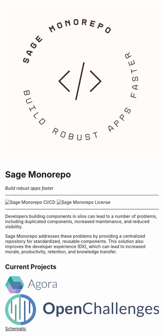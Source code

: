 ![sage-mono-repo](images/logo-1.png)

# Sage Monorepo
_Build robust apps faster_

---

<img src="https://img.shields.io/github/actions/workflow/status/Sage-Bionetworks/sage-monorepo/ci.yml?branch=main&color=007acc&labelColor=555555&logoColor=ffffff&style=for-the-badge&logo=github&label=CI/CD" alt="Sage Monorepo CI/CD" />
<img src="https://img.shields.io/github/license/Sage-Bionetworks/sage-monorepo.svg?color=007acc&labelColor=555555&logoColor=ffffff&style=for-the-badge&logo=github)](https://github.com/Sage-Bionetworks/sage-monorepo/blob/main/LICENSE" alt="Sage Monorepo License" />

---

Developers building components in silos can lead to a number of problems, including duplicated components, increased maintenance, and reduced visibility.

Sage Monorepo addresses these problems by providing a centralized repository for standardized, reusable components. This solution also improves the developer experience (DX), which can lead to increased morale, productivity, retention, and knowledge transfer.

## Current Projects

<a href="https://agora.adknowledgeportal.org/genes" title="Agora">
<svg _ngcontent-mjk-c159="" width="169" height="56" viewBox="0 0 169 56" fill="none" xmlns="http://www.w3.org/2000/svg"><mask _ngcontent-mjk-c159="" id="mask0" mask-type="alpha" maskUnits="userSpaceOnUse" x="0" y="0" width="63" height="57"><path _ngcontent-mjk-c159="" d="M44.4145 2.68896e-06C46.2192 2.68896e-06 47.8838 0.972501 48.7701 2.54457L61.7362 25.5446C62.5955 27.0688 62.5955 28.9312 61.7362 30.4554L48.7701 53.4554C47.8838 55.0275 46.2192 56 44.4145 56H18.706C16.9013 56 15.2367 55.0275 14.3504 53.4554L1.38424 30.4554C0.524986 28.9312 0.524987 27.0688 1.38424 25.5446L14.3504 2.54458C15.2367 0.972503 16.9013 2.68896e-06 18.706 2.68896e-06H44.4145Z" fill="#F5B33C"></path></mask><g _ngcontent-mjk-c159="" mask="url(#mask0)"><path _ngcontent-mjk-c159="" d="M44.4145 2.68896e-06C46.2192 2.68896e-06 47.8838 0.972501 48.7701 2.54457L61.7362 25.5446C62.5955 27.0688 62.5955 28.9312 61.7362 30.4554L48.7701 53.4554C47.8838 55.0275 46.2192 56 44.4145 56H18.706C16.9013 56 15.2367 55.0275 14.3504 53.4554L1.38424 30.4554C0.524986 28.9312 0.524987 27.0688 1.38424 25.5446L14.3504 2.54458C15.2367 0.972503 16.9013 2.68896e-06 18.706 2.68896e-06H44.4145Z" fill="white"></path><path _ngcontent-mjk-c159="" d="M46.9579 2.83653e-06C48.7634 2.83653e-06 50.4286 0.973365 51.3146 2.54654L65.1324 27.0831C65.9902 28.6063 65.9902 30.4669 65.1324 31.99L51.3146 56.5266C50.4286 58.0998 48.7634 59.0732 46.9579 59.0732H19.5561C17.7506 59.0732 16.0854 58.0998 15.1995 56.5266L1.38167 31.99C0.523895 30.4669 0.523895 28.6063 1.38167 27.0831L15.1995 2.54654C16.0854 0.973367 17.7506 2.83653e-06 19.5561 2.83653e-06H46.9579Z" transform="translate(-36.6145 -8.51172)" fill="#42C7BB" style="mix-blend-mode: multiply;"></path><path _ngcontent-mjk-c159="" d="M46.2059 0C48.0053 0 49.6659 0.966847 50.5541 2.53168L64.0948 26.3853C64.9638 27.9162 64.9638 29.7912 64.0948 31.322L50.5541 55.1756C49.6659 56.7405 48.0053 57.7073 46.2059 57.7073H19.2901C17.4907 57.7073 15.8301 56.7405 14.9418 55.1756L1.40115 31.322C0.532175 29.7912 0.532175 27.9162 1.40115 26.3853L14.9418 2.53168C15.8301 0.966848 17.4907 0 19.2901 0H46.2059Z" transform="translate(0.678711 18.4395)" fill="#B2A5D1"></path><path _ngcontent-mjk-c159="" d="M50.2778 0C52.0772 0 53.7377 0.966801 54.626 2.53157L69.5244 28.7755C70.3935 30.3064 70.3935 32.1814 69.5244 33.7123L54.626 59.9562C53.7377 61.521 52.0772 62.4878 50.2778 62.4878H20.6478C18.8485 62.4878 17.1879 61.521 16.2996 59.9562L1.40129 33.7123C0.532234 32.1814 0.532234 30.3064 1.40129 28.7755L16.2996 2.53158C17.1879 0.966801 18.8485 0 20.6478 0H50.2778Z" transform="translate(7.46594 -20.4883)" fill="#73C8CC" style="mix-blend-mode: multiply;"></path><path _ngcontent-mjk-c159="" d="M40.3512 2.44302e-06C42.1513 2.44302e-06 43.8125 0.967618 44.7005 2.53343L56.2919 22.9725C57.1596 24.5024 57.1596 26.3757 56.2919 27.9056L44.7005 48.3446C43.8125 49.9104 42.1513 50.8781 40.3512 50.8781H17.3395C15.5394 50.8781 13.8783 49.9104 12.9903 48.3446L1.39885 27.9056C0.531197 26.3757 0.531198 24.5024 1.39885 22.9725L12.9903 2.53344C13.8783 0.967619 15.5394 2.44302e-06 17.3395 2.44302e-06H40.3512Z" transform="translate(29.1848 33.0732)" fill="#C7D6FF" style="mix-blend-mode: multiply;"></path></g><path _ngcontent-mjk-c159="" d="M24.0384 27.0532H22.5313C22.3532 27.0532 22.2069 27.0086 22.0925 26.9194C21.978 26.8174 21.889 26.69 21.8254 26.537L18.6393 18.6792H5.38003L2.21306 26.537C2.16219 26.6772 2.07316 26.7983 1.94597 26.9003C1.81878 27.0022 1.66616 27.0532 1.48809 27.0532H0L11.0462 0H12.9922L24.0384 27.0532ZM5.97146 17.2261H18.067L12.5534 3.55611C12.4644 3.33943 12.3753 3.09726 12.2863 2.8296C12.1973 2.54919 12.1083 2.25603 12.0192 1.95013C11.9302 2.25603 11.8412 2.54919 11.7521 2.8296C11.6631 3.09726 11.5741 3.3458 11.485 3.57523L5.97146 17.2261Z" transform="translate(74.6587 10.9268)" fill="#3C4A63"></path><path _ngcontent-mjk-c159="" d="M33.655 7.70491C34.4817 7.70491 35.2449 7.80688 35.9444 8.01082C36.6566 8.21475 37.2926 8.50153 37.8522 8.87117H42.7171V9.50209C42.7171 9.82074 42.5391 9.99281 42.1829 10.0183L39.3021 10.2286C39.6583 10.713 39.9317 11.261 40.1225 11.8728C40.3133 12.4719 40.4087 13.1156 40.4087 13.8038C40.4087 14.7215 40.2433 15.5564 39.9126 16.3084C39.582 17.0477 39.1177 17.685 38.5199 18.2203C37.9349 18.7429 37.229 19.1508 36.4023 19.4439C35.5755 19.7371 34.6598 19.8836 33.655 19.8836C32.5612 19.8836 31.5691 19.718 30.6788 19.3866C30.1446 19.6925 29.7249 20.0557 29.4197 20.4763C29.1144 20.8969 28.9618 21.3048 28.9618 21.6999C28.9618 22.248 29.1526 22.6686 29.5341 22.9618C29.9157 23.2549 30.4181 23.4716 31.0413 23.6118C31.6772 23.7393 32.3959 23.8221 33.1971 23.8604C34.0111 23.8986 34.8315 23.9432 35.6582 23.9942C36.4977 24.0324 37.318 24.1089 38.1193 24.2236C38.9333 24.3384 39.6519 24.5423 40.2751 24.8354C40.9111 25.1159 41.4198 25.5173 41.8014 26.0399C42.1829 26.5498 42.3737 27.2317 42.3737 28.0857C42.3737 28.8759 42.1766 29.6343 41.7823 30.3608C41.388 31.0873 40.8157 31.731 40.0653 32.2918C39.3276 32.8526 38.4309 33.2987 37.3753 33.6301C36.3196 33.9743 35.1368 34.1463 33.8267 34.1463C32.4912 34.1463 31.3211 34.0061 30.3163 33.7257C29.3116 33.4581 28.4658 33.0884 27.779 32.6168C27.1049 32.158 26.5961 31.6226 26.2527 31.0108C25.9093 30.399 25.7376 29.749 25.7376 29.0607C25.7376 28.0538 26.0683 27.1871 26.7297 26.4605C27.391 25.734 28.3004 25.1732 29.4578 24.7781C28.8219 24.5614 28.3131 24.2491 27.9316 23.8413C27.5627 23.4334 27.3783 22.8662 27.3783 22.1397C27.3783 21.872 27.4292 21.5916 27.5309 21.2984C27.6327 21.0053 27.7853 20.7185 27.9888 20.4381C28.1923 20.1449 28.434 19.8709 28.7138 19.616C29.0063 19.3611 29.3434 19.1316 29.7249 18.9277C28.8219 18.4051 28.116 17.7105 27.6072 16.8437C27.1112 15.977 26.8632 14.9637 26.8632 13.8038C26.8632 12.8861 27.0222 12.0576 27.3402 11.3184C27.6708 10.5664 28.1287 9.9227 28.7138 9.38738C29.3116 8.85205 30.0302 8.4378 30.8696 8.14465C31.709 7.85149 32.6375 7.70491 33.655 7.70491ZM40.6948 28.3342C40.6948 27.7351 40.5359 27.2572 40.2179 26.9003C39.9126 26.5307 39.4993 26.2439 38.9778 26.0399C38.4563 25.836 37.8522 25.6958 37.1654 25.6193C36.4913 25.5301 35.779 25.4664 35.0286 25.4281C34.291 25.3899 33.5469 25.3517 32.7965 25.3134C32.0461 25.2752 31.3466 25.1987 30.6979 25.084C30.2146 25.2752 29.7631 25.4982 29.3434 25.7531C28.9364 25.9953 28.5866 26.2757 28.2941 26.5944C28.0015 26.9003 27.7726 27.238 27.6072 27.6077C27.4419 27.9901 27.3592 28.4043 27.3592 28.8504C27.3592 29.4112 27.4991 29.9274 27.779 30.399C28.0715 30.8834 28.4912 31.2976 29.0381 31.6418C29.5977 31.9987 30.2782 32.2791 31.0795 32.483C31.8808 32.6869 32.8029 32.7889 33.8458 32.7889C34.8124 32.7889 35.7091 32.6806 36.5358 32.4639C37.3753 32.2472 38.1002 31.9413 38.7107 31.5462C39.3339 31.151 39.8173 30.6794 40.1607 30.1314C40.5168 29.5833 40.6948 28.9842 40.6948 28.3342ZM33.655 18.6409C34.469 18.6409 35.194 18.5262 35.8299 18.2968C36.4659 18.0546 37 17.7232 37.4325 17.3026C37.8649 16.882 38.1893 16.3785 38.4055 15.7922C38.6344 15.2059 38.7489 14.5559 38.7489 13.8421C38.7489 13.1283 38.6344 12.4783 38.4055 11.892C38.1765 11.2929 37.8395 10.7831 37.3943 10.3624C36.9619 9.94182 36.4277 9.6168 35.7918 9.38738C35.1685 9.15795 34.4563 9.04324 33.655 9.04324C32.8537 9.04324 32.1351 9.15795 31.4992 9.38738C30.8632 9.6168 30.3227 9.94182 29.8775 10.3624C29.4451 10.7831 29.1144 11.2929 28.8855 11.892C28.6565 12.4783 28.5421 13.1283 28.5421 13.8421C28.5421 14.5559 28.6565 15.2059 28.8855 15.7922C29.1144 16.3785 29.4451 16.882 29.8775 17.3026C30.3227 17.7232 30.8632 18.0546 31.4992 18.2968C32.1351 18.5262 32.8537 18.6409 33.655 18.6409Z" transform="translate(74.6587 10.9268)" fill="#3C4A63"></path><path _ngcontent-mjk-c159="" d="M53.8924 7.72403C55.2534 7.72403 56.468 7.95983 57.5364 8.43143C58.6175 8.89028 59.5269 9.5467 60.2645 10.4007C61.0022 11.2547 61.5619 12.2871 61.9434 13.4979C62.3377 14.6961 62.5348 16.0408 62.5348 17.532C62.5348 19.0233 62.3377 20.368 61.9434 21.5661C61.5619 22.7642 61.0022 23.7903 60.2645 24.6443C59.5269 25.4982 58.6175 26.1546 57.5364 26.6135C56.468 27.0724 55.2534 27.3018 53.8924 27.3018C52.5315 27.3018 51.3105 27.0724 50.2294 26.6135C49.1611 26.1546 48.2517 25.4982 47.5013 24.6443C46.7636 23.7903 46.1976 22.7642 45.8033 21.5661C45.4218 20.368 45.231 19.0233 45.231 17.532C45.231 16.0408 45.4218 14.6961 45.8033 13.4979C46.1976 12.2871 46.7636 11.2547 47.5013 10.4007C48.2517 9.5467 49.1611 8.89028 50.2294 8.43143C51.3105 7.95983 52.5315 7.72403 53.8924 7.72403ZM53.8924 25.8679C55.0244 25.8679 56.0101 25.6767 56.8496 25.2943C57.7017 24.8992 58.4076 24.3383 58.9672 23.6118C59.5396 22.8853 59.9656 22.0122 60.2455 20.9925C60.5253 19.9601 60.6652 18.8066 60.6652 17.532C60.6652 16.2702 60.5253 15.123 60.2455 14.0906C59.9656 13.0582 59.5396 12.1787 58.9672 11.4522C58.4076 10.713 57.7017 10.1458 56.8496 9.75064C56.0101 9.35551 55.0244 9.15795 53.8924 9.15795C52.7605 9.15795 51.7684 9.35551 50.9163 9.75064C50.0768 10.1458 49.3709 10.713 48.7986 11.4522C48.239 12.1787 47.8129 13.0582 47.5203 14.0906C47.2405 15.123 47.1006 16.2702 47.1006 17.532C47.1006 18.8066 47.2405 19.9601 47.5203 20.9925C47.8129 22.0122 48.239 22.8853 48.7986 23.6118C49.3709 24.3383 50.0768 24.8992 50.9163 25.2943C51.7684 25.6767 52.7605 25.8679 53.8924 25.8679Z" transform="translate(74.6587 10.9268)" fill="#3C4A63"></path><path _ngcontent-mjk-c159="" d="M67.305 27.0532V8.02993H68.2589C68.4751 8.02993 68.6277 8.07455 68.7167 8.16377C68.8185 8.25299 68.8757 8.40594 68.8884 8.62262L69.0411 12.6376C69.6516 11.0953 70.4656 9.89084 71.4831 9.02412C72.5006 8.14465 73.7534 7.70491 75.2415 7.70491C75.8138 7.70491 76.3416 7.76864 76.825 7.8961C77.3083 8.01082 77.7661 8.18289 78.1986 8.41231L77.9506 9.67416C77.9124 9.87809 77.7852 9.98006 77.569 9.98006C77.4927 9.98006 77.3846 9.95457 77.2447 9.90359C77.1048 9.8526 76.9267 9.79525 76.7105 9.73152C76.507 9.66779 76.2526 9.61043 75.9474 9.55945C75.6421 9.50846 75.2923 9.48297 74.8981 9.48297C73.4608 9.48297 72.278 9.92908 71.3495 10.8213C70.4338 11.7135 69.6897 13.0008 69.1174 14.6833V27.0532H67.305Z" transform="translate(74.6587 10.9268)" fill="#3C4A63"></path><path _ngcontent-mjk-c159="" d="M93.6164 27.0532C93.2348 27.0532 92.9995 26.8748 92.9105 26.5179L92.6434 24.0898C92.1219 24.5996 91.6005 25.0585 91.079 25.4664C90.5702 25.8742 90.0361 26.2184 89.4764 26.4988C88.9168 26.7792 88.3127 26.9895 87.664 27.1297C87.0154 27.2827 86.3031 27.3591 85.5273 27.3591C84.8786 27.3591 84.249 27.2635 83.6385 27.0723C83.028 26.8812 82.4875 26.588 82.0169 26.1929C81.5463 25.7978 81.1647 25.2943 80.8722 24.6825C80.5924 24.0579 80.4525 23.3123 80.4525 22.4456C80.4525 21.6426 80.6814 20.8969 81.1393 20.2087C81.5972 19.5204 82.3094 18.9213 83.276 18.4115C84.2554 17.9017 85.5082 17.4938 87.0344 17.1879C88.5734 16.882 90.4176 16.7035 92.5671 16.6526V14.6642C92.5671 12.9053 92.1855 11.5542 91.4224 10.611C90.672 9.65504 89.5527 9.17707 88.0647 9.17707C87.1489 9.17707 86.3667 9.30453 85.718 9.55945C85.0821 9.81436 84.5416 10.0948 84.0964 10.4007C83.6512 10.7066 83.2888 10.987 83.0089 11.2419C82.7291 11.4968 82.4938 11.6243 82.3031 11.6243C82.0487 11.6243 81.8579 11.5096 81.7307 11.2801L81.4064 10.7257C82.3985 9.73152 83.4414 8.97951 84.5352 8.46967C85.629 7.95983 86.8691 7.70491 88.2554 7.70491C89.2729 7.70491 90.1633 7.87061 90.9264 8.202C91.6895 8.52065 92.3191 8.98588 92.8151 9.59768C93.3239 10.1967 93.7054 10.9296 93.9598 11.7964C94.2142 12.6503 94.3414 13.6063 94.3414 14.6642V27.0532H93.6164ZM85.9851 26.0399C86.7228 26.0399 87.3969 25.9635 88.0074 25.8105C88.6306 25.6448 89.203 25.4218 89.7244 25.1413C90.2586 24.8482 90.7547 24.504 91.2125 24.1089C91.6704 23.7138 92.1219 23.2868 92.5671 22.828V17.8762C90.761 17.9271 89.203 18.0674 87.893 18.2968C86.5956 18.5135 85.5209 18.813 84.6687 19.1954C83.8293 19.5777 83.2061 20.0366 82.7991 20.5719C82.4048 21.0945 82.2077 21.6936 82.2077 22.3691C82.2077 23.0064 82.3094 23.5608 82.5129 24.0324C82.7291 24.4913 83.009 24.8737 83.3524 25.1796C83.6958 25.4727 84.0964 25.6894 84.5543 25.8296C85.0122 25.9698 85.4891 26.0399 85.9851 26.0399Z" transform="translate(74.6587 10.9268)" fill="#3C4A63"></path></svg>
</a>

<a href="https://openchallenges.io/home" title="OpenChallenges">
<svg id="Layer_2" xmlns="http://www.w3.org/2000/svg" viewBox="0 0 340 68"><g id="Layer_1-2"><path d="m109.7527,31.2144c0,1.8545-.3086,3.5732-.9268,5.1533-.6191,1.5811-1.4883,2.9492-2.6074,4.1045-1.1201,1.1543-2.4678,2.0557-4.043,2.7031s-3.3193.9717-5.2324.9717c-1.9141,0-3.6602-.3242-5.2412-.9717s-2.9346-1.5488-4.0605-2.7031c-1.126-1.1553-1.998-2.5234-2.6162-4.1045-.6182-1.5801-.9268-3.2988-.9268-5.1533,0-1.8555.3086-3.5732.9268-5.1543.6182-1.5801,1.4902-2.9482,2.6162-4.1035s2.4795-2.0557,4.0605-2.7031c1.5811-.6484,3.3271-.9717,5.2412-.9717,1.9131,0,3.6572.3271,5.2324.9795,1.5752.6543,2.9229,1.5557,4.043,2.7041,1.1191,1.1494,1.9883,2.5146,2.6074,4.0947.6182,1.5811.9268,3.2988.9268,5.1543Zm-4.8301,0c0-1.3887-.1836-2.6338-.5508-3.7363s-.8955-2.0391-1.584-2.8086c-.6885-.7705-1.5254-1.3594-2.5107-1.7676-.9863-.4082-2.0977-.6123-3.334-.6123-1.2373,0-2.3516.2041-3.3428.6123s-1.835.9971-2.5283,1.7676c-.6943.7695-1.2285,1.7061-1.6016,2.8086s-.5596,2.3477-.5596,3.7363.1865,2.6338.5596,3.7363.9072,2.0361,1.6016,2.7998c.6934.7646,1.5371,1.3506,2.5283,1.7588s2.1055.6123,3.3428.6123c1.2363,0,2.3477-.2041,3.334-.6123.9854-.4082,1.8223-.9941,2.5107-1.7588.6885-.7637,1.2168-1.6973,1.584-2.7998s.5508-2.3477.5508-3.7363Z" fill="#3C4A63"/><path d="m113.5671,49.7286v-23.8169h2.6426c.2803,0,.5195.0645.7178.1924.1982.1289.3262.3271.3848.5947l.3506,1.6631c.7227-.8281,1.5547-1.499,2.4932-2.0127.9395-.5127,2.0391-.7695,3.2988-.7695.9805,0,1.875.2041,2.6865.6123.8105.4082,1.5107,1,2.0996,1.7764.5889.7754,1.0439,1.7324,1.3652,2.8701.3213,1.1367.4814,2.4404.4814,3.9111,0,1.3418-.1807,2.584-.543,3.7275-.3613,1.1436-.8779,2.1348-1.5488,2.9746s-1.4814,1.4961-2.4316,1.9688c-.9512.4727-2.0156.709-3.1943.709-1.0146,0-1.875-.1553-2.5811-.4639s-1.3389-.7383-1.8984-1.2861v7.3491h-4.3232Zm8.4004-20.7368c-.8984,0-1.665.1895-2.3008.5684-.6367.3799-1.2285.9131-1.7764,1.6016v8.0498c.4893.6074,1.0234,1.0303,1.6006,1.2686.5781.2393,1.1992.3594,1.8643.3594.6533,0,1.2451-.123,1.7764-.3672.5303-.2451.9795-.6191,1.3477-1.1201.3672-.502.6494-1.1348.8486-1.8994.1982-.7637.2969-1.665.2969-2.7031,0-1.0508-.084-1.9395-.2539-2.6689-.1689-.7295-.4111-1.3213-.7256-1.7764-.3154-.4551-.6973-.7871-1.1465-.9971s-.96-.3154-1.5312-.3154Z" fill="#3C4A63"/><path d="m141.1306,25.6314c1.1309,0,2.1719.1816,3.123.543s1.7705.8896,2.459,1.584,1.2246,1.5459,1.6104,2.5547c.3848,1.0088.5771,2.1611.5771,3.4561,0,.3271-.0146.5986-.0439.8135-.0293.2168-.082.3857-.1572.5078-.0762.123-.1777.21-.3066.2627-.1279.0527-.291.0791-.4893.0791h-11.0957c.1289,1.8428.624,3.1963,1.4873,4.0596s2.0068,1.2949,3.4307,1.2949c.7002,0,1.3037-.0811,1.8115-.2451.5068-.1631.9502-.3438,1.3291-.542.3799-.1982.7119-.3789.998-.543.2852-.1631.5625-.2451.8311-.2451.1748,0,.3262.0352.4551.1055.1279.0693.2393.1689.332.2969l1.2607,1.5752c-.4785.5605-1.0156,1.0303-1.6104,1.4092s-1.2158.6826-1.8633.9102-1.3076.3877-1.9775.4805c-.6709.0938-1.3213.1406-1.9512.1406-1.249,0-2.4102-.207-3.4834-.6211s-2.0059-1.0264-2.7998-1.8379c-.793-.8105-1.417-1.8135-1.8721-3.0098s-.6826-2.5811-.6826-4.1562c0-1.2256.1982-2.377.5947-3.4561s.9658-2.0186,1.7061-2.8184c.7412-.7988,1.6455-1.4316,2.7129-1.8984s2.2725-.7002,3.6143-.7002Zm.0869,3.0977c-1.2598,0-2.2461.3564-2.957,1.0674-.7119.7119-1.167,1.7217-1.3652,3.0273h8.1201c0-.5596-.0762-1.0869-.2275-1.583-.1523-.4961-.3848-.9307-.7002-1.3037-.3154-.374-.7119-.668-1.1904-.8838s-1.0381-.3242-1.6797-.3242Z" fill="#3C4A63"/><path d="m152.7664,43.8668v-17.9551h2.6426c.5605,0,.9277.2627,1.1025.7871l.2979,1.418c.3613-.373.7441-.7119,1.1465-1.0146.4023-.3037.8281-.5664,1.2773-.7881s.9297-.3906,1.4434-.5068c.5137-.1172,1.0732-.1758,1.6807-.1758.9795,0,1.8486.167,2.6074.499.7578.333,1.3906.7998,1.8984,1.4004s.8926,1.3184,1.1553,2.1523.3936,1.7529.3936,2.7559v11.4277h-4.3223v-11.4277c0-1.0967-.2539-1.9453-.7617-2.5459s-1.2686-.9014-2.2832-.9014c-.7471,0-1.4473.1689-2.1006.5078-.6533.3379-1.2715.7988-1.8545,1.3818v12.9854h-4.3232Z" fill="#3C4A63"/><path d="m191.4246,38.6871c.1865,0,.3564.0762.5078.2275l1.3301,1.4521c-1.0273,1.1904-2.2725,2.1172-3.7363,2.7822s-3.2285.998-5.2939.998c-1.8086,0-3.4473-.3125-4.917-.9365-1.4707-.624-2.7246-1.499-3.7627-2.625-1.0391-1.126-1.8438-2.4766-2.415-4.0508-.5723-1.5752-.8574-3.3076-.8574-5.1982,0-1.8896.3057-3.6221.9189-5.1973.6123-1.5752,1.4727-2.9277,2.5811-4.0596s2.4346-2.0098,3.9814-2.6338c1.5449-.624,3.252-.9365,5.1182-.9365,1.8438,0,3.4326.2861,4.7686.8574s2.5234,1.3477,3.5615,2.3271l-1.1025,1.5576c-.082.1172-.1748.2129-.2803.2891-.1045.0762-.2559.1133-.4541.1133-.1523,0-.3125-.0547-.4814-.166-.1699-.1104-.3711-.248-.6045-.4111s-.5068-.3379-.8223-.5254c-.3145-.1865-.6885-.3613-1.1201-.5244s-.9336-.3008-1.5049-.4111c-.5713-.1113-1.2305-.167-1.9775-.167-1.3418,0-2.5693.2314-3.6836.6914-1.1143.4609-2.0732,1.1172-2.8789,1.9688-.8047.8525-1.4316,1.8906-1.8809,3.1152s-.6738,2.5957-.6738,4.1123c0,1.5635.2246,2.958.6738,4.1826.4492,1.2256,1.0615,2.2607,1.8369,3.1064.7764.8457,1.6953,1.4902,2.7568,1.9336s2.2051.665,3.4297.665c.7471,0,1.418-.0439,2.0127-.1309.5947-.0879,1.1465-.2246,1.6533-.4111.5078-.1865.9805-.4229,1.418-.709s.8779-.627,1.3213-1.0244c.1982-.1748.3906-.2617.5771-.2617Z" fill="#3C4A63"/><path d="m197.5837,43.8668v-25.7773h3.1152v10.4297c.7588-.8047,1.5986-1.4492,2.5205-1.9336.9209-.4844,1.9824-.7266,3.1846-.7266.9678,0,1.8223.1611,2.5635.4814.7412.3213,1.3594.7764,1.8555,1.3652.4951.5889.8721,1.2979,1.1289,2.126.2559.8291.3848,1.7441.3848,2.748v11.2871h-3.1152v-11.2871c0-1.3418-.3057-2.3828-.9189-3.124-.6123-.7412-1.5488-1.1113-2.8086-1.1113-.9219,0-1.7822.2217-2.5811.665s-1.5371,1.0439-2.2139,1.8027v13.0547h-3.1152Z" fill="#3C4A63"/><path d="m230.4148,43.8668h-1.3828c-.3037,0-.5488-.0469-.7354-.1396-.1865-.0938-.3086-.292-.3672-.5957l-.3496-1.6445c-.4668.4199-.9219.7959-1.3652,1.1289-.4434.332-.9102.6123-1.4004.8398-.4893.2275-1.0117.3994-1.5654.5166-.5547.1162-1.1699.1748-1.8467.1748-.6885,0-1.333-.0967-1.9336-.29-.6016-.1924-1.123-.4824-1.5664-.8691s-.7959-.875-1.0586-1.4668c-.2627-.5908-.3936-1.29-.3936-2.0977,0-.7021.1924-1.3789.5771-2.0283s1.0059-1.2266,1.8633-1.7295c.8584-.5039,1.9805-.916,3.3691-1.2383s3.0859-.4834,5.0928-.4834v-1.3906c0-1.3857-.2949-2.4326-.8838-3.1436-.5898-.71-1.4609-1.0654-2.6162-1.0654-.7588,0-1.3975.0967-1.916.2891-.5195.1924-.9688.4082-1.3477.6475-.3799.2393-.7061.4551-.9805.6475s-.5449.2881-.8135.2881c-.21,0-.3936-.0547-.5518-.166-.1572-.1104-.2822-.248-.376-.4111l-.5596-.9971c.9795-.9453,2.0352-1.6514,3.167-2.1182,1.1318-.4658,2.3857-.7002,3.7627-.7002.9912,0,1.8721.1641,2.6426.4902.7695.3271,1.417.7822,1.9424,1.3652.5254.584.9219,1.2891,1.1904,2.1172.2676.8291.4023,1.7393.4023,2.7305v11.3398Zm-8.085-1.9072c.5479,0,1.0498-.0557,1.5049-.167.4551-.1104.8838-.2676,1.2861-.4717s.7871-.4521,1.1553-.7441c.3672-.291.7256-.624,1.0762-.9971v-3.6582c-1.4355,0-2.6543.0918-3.6572.2734-1.0039.1816-1.8203.4199-2.4502.7129s-1.0879.6396-1.374,1.0381c-.2861.3994-.4287.8447-.4287,1.3379,0,.4697.0762.874.2275,1.2148.1514.3398.3555.6191.6123.8359s.5605.376.9102.4756.7285.1494,1.1377.1494Z" fill="#3C4A63"/><path d="m238.9529,18.0894v25.7773h-3.1143v-25.7773h3.1143Z" fill="#3C4A63"/><path d="m248.2634,18.0894v25.7773h-3.1143v-25.7773h3.1143Z" fill="#3C4A63"/><path d="m261.1257,25.859c1.0615,0,2.042.1787,2.9404.5342s1.6738.8691,2.3271,1.54,1.1641,1.499,1.5312,2.4844c.3672.9863.5518,2.1094.5518,3.3691,0,.4902-.0527.8164-.1582.9805-.1045.1631-.3027.2441-.5947.2441h-11.7949c.0234,1.1201.1748,2.0947.4551,2.9229.2803.8291.665,1.5195,1.1553,2.0742.4893.5537,1.0732.9678,1.75,1.2422.6758.2744,1.4346.4111,2.2744.4111.7812,0,1.4551-.0898,2.0215-.2715.5654-.1807,1.0527-.376,1.4609-.5859s.75-.4053,1.0244-.5859c.2734-.1807.5098-.2715.708-.2715.2568,0,.4551.0996.5957.2979l.875,1.1367c-.3857.4668-.8467.873-1.3828,1.2168-.5371.3438-1.1113.627-1.7236.8486s-1.2461.3877-1.8984.499c-.6543.1104-1.3018.166-1.9434.166-1.2246,0-2.3535-.207-3.3857-.6211s-1.9248-1.0215-2.6777-1.8203c-.752-.7988-1.3389-1.7881-1.7588-2.9658-.4199-1.1787-.6299-2.5322-.6299-4.0605,0-1.2363.1895-2.3916.5684-3.4648.3799-1.0732.9248-2.0039,1.6367-2.791.7119-.7881,1.5811-1.4062,2.6074-1.8555s2.1816-.6738,3.4648-.6738Zm.0703,2.293c-1.5049,0-2.6895.4346-3.5527,1.3037s-1.3994,2.0732-1.6094,3.6133h9.6416c0-.7227-.0986-1.3848-.2969-1.9863-.1982-.6006-.4902-1.1191-.875-1.5566s-.8545-.7764-1.4092-1.0156c-.5537-.2393-1.1875-.3584-1.8984-.3584Z" fill="#3C4A63"/><path d="m272.7976,43.8668v-17.7275h1.8555c.4434,0,.7227.2158.8398.6475l.2451,1.9248c.7695-.8516,1.6299-1.54,2.5811-2.0645.9512-.5254,2.0508-.7881,3.2988-.7881.9678,0,1.8223.1611,2.5635.4814.7412.3213,1.3594.7764,1.8555,1.3652.4951.5889.8721,1.2979,1.1289,2.126.2559.8291.3848,1.7441.3848,2.748v11.2871h-3.1152v-11.2871c0-1.3418-.3057-2.3828-.9189-3.124-.6123-.7412-1.5488-1.1113-2.8086-1.1113-.9219,0-1.7822.2217-2.5811.665s-1.5371,1.0439-2.2139,1.8027v13.0547h-3.1152Z" fill="#3C4A63"/><path d="m298.5759,25.8414c.7705,0,1.4902.085,2.1611.2539.6709.1699,1.2803.418,1.8291.7441h4.8125v1.1553c0,.3848-.2451.6299-.7354.7344l-2.0127.2803c.3965.7588.5957,1.6045.5957,2.5371,0,.8643-.167,1.6484-.499,2.3545-.333.7061-.7939,1.3096-1.3828,1.8105-.5889.502-1.2891.8867-2.0996,1.1553-.8115.2686-1.7002.4023-2.6689.4023-.8281,0-1.6104-.0986-2.3447-.2969-.374.2402-.6562.5-.8486.7773s-.2891.5488-.2891.8145c0,.4346.1689.7627.5078.9863.3379.2227.7871.3828,1.3467.4795.5605.0967,1.1963.1445,1.9082.1445h2.1787c.7402,0,1.4668.0654,2.1787.1953.7109.1299,1.3477.3418,1.9072.6367.5605.2959,1.0088.7031,1.3477,1.2227.3379.5195.5078,1.1934.5078,2.0195,0,.7671-.1904,1.5112-.5693,2.2319-.3789.7197-.9248,1.3604-1.6357,1.9219-.7119.5605-1.5811,1.0098-2.6074,1.3467-1.0273.3359-2.1875.5049-3.4824.5049-1.2959,0-2.4307-.1289-3.4043-.3857-.9746-.2568-1.7822-.6016-2.4238-1.0332-.6416-.4326-1.123-.9316-1.4434-1.498-.3213-.5664-.4814-1.1592-.4814-1.7783,0-.8755.2773-1.6196.8311-2.2329s1.3154-1.1006,2.2842-1.4629c-.502-.2324-.9014-.5439-1.1992-.9346-.2969-.3896-.4463-.9111-.4463-1.5635,0-.2568.0469-.5215.1406-.7949.0928-.2744.2363-.5449.4287-.8125.1924-.2686.4287-.5244.708-.7695.2803-.2441.6064-.46.9805-.6465-.875-.4893-1.5605-1.1396-2.0566-1.9512-.4961-.8105-.7432-1.7588-.7432-2.8438,0-.8633.166-1.6475.498-2.3535.333-.7061.7969-1.3066,1.3916-1.8027.5947-.4951,1.3037-.877,2.126-1.1455.8232-.2686,1.7246-.4033,2.7041-.4033Zm5.5303,18.9243c0-.4517-.123-.814-.3682-1.0874-.2441-.2744-.5771-.4854-.9971-.6348-.4199-.1484-.9043-.2578-1.4521-.3291-.5488-.0723-1.126-.1074-1.7324-.1074h-1.8555c-.6299,0-1.2314-.0791-1.8027-.2363-.665.3154-1.2041.7012-1.6182,1.1572-.415.4551-.6211.998-.6211,1.6294,0,.3965.1016.7676.3057,1.1123s.5166.6426.9365.8945c.4199.251.9473.4492,1.584.5957.6357.1455,1.3848.2188,2.248.2188.8398,0,1.5928-.0771,2.2578-.2314.665-.1553,1.2275-.375,1.6885-.6602.4609-.2861.8145-.626,1.0586-1.0176.2451-.3936.3682-.8281.3682-1.3037Zm-5.5303-9.561c.6299,0,1.1875-.0879,1.6709-.2627.4844-.1748.8896-.4199,1.2168-.7354.3262-.3145.5713-.6914.7344-1.1289.1641-.4375.2451-.918.2451-1.4434,0-1.085-.3291-1.9482-.9883-2.5898s-1.6191-.9629-2.8789-.9629c-1.248,0-2.2021.3213-2.8613.9629s-.9883,1.5049-.9883,2.5898c0,.5254.084,1.0059.2529,1.4434.1699.4375.417.8145.7441,1.1289.3262.3154.7295.5605,1.208.7354.4775.1748,1.0264.2627,1.6445.2627Z" fill="#3C4A63"/><path d="m317.8601,25.859c1.0615,0,2.042.1787,2.9404.5342s1.6738.8691,2.3271,1.54,1.1641,1.499,1.5312,2.4844c.3672.9863.5518,2.1094.5518,3.3691,0,.4902-.0527.8164-.1582.9805-.1045.1631-.3027.2441-.5947.2441h-11.7949c.0234,1.1201.1748,2.0947.4551,2.9229.2803.8291.665,1.5195,1.1553,2.0742.4893.5537,1.0732.9678,1.75,1.2422.6758.2744,1.4346.4111,2.2744.4111.7812,0,1.4551-.0898,2.0215-.2715.5654-.1807,1.0527-.376,1.4609-.5859s.75-.4053,1.0244-.5859c.2734-.1807.5098-.2715.708-.2715.2568,0,.4551.0996.5957.2979l.875,1.1367c-.3857.4668-.8467.873-1.3828,1.2168-.5371.3438-1.1113.627-1.7236.8486s-1.2461.3877-1.8984.499c-.6543.1104-1.3018.166-1.9434.166-1.2246,0-2.3535-.207-3.3857-.6211s-1.9248-1.0215-2.6777-1.8203c-.752-.7988-1.3389-1.7881-1.7588-2.9658-.4199-1.1787-.6299-2.5322-.6299-4.0605,0-1.2363.1895-2.3916.5684-3.4648.3799-1.0732.9248-2.0039,1.6367-2.791.7119-.7881,1.5811-1.4062,2.6074-1.8555s2.1816-.6738,3.4648-.6738Zm.0703,2.293c-1.5049,0-2.6895.4346-3.5527,1.3037s-1.3994,2.0732-1.6094,3.6133h9.6416c0-.7227-.0986-1.3848-.2969-1.9863-.1982-.6006-.4902-1.1191-.875-1.5566s-.8545-.7764-1.4092-1.0156c-.5537-.2393-1.1875-.3584-1.8984-.3584Z" fill="#3C4A63"/><path d="m339.6833,29.0621c-.1396.2568-.3564.3848-.6475.3848-.1748,0-.374-.0645-.5947-.1924-.2217-.1289-.4932-.2715-.8145-.4287-.3203-.1582-.7031-.3037-1.1455-.4375-.4443-.1338-.9688-.2012-1.5752-.2012-.5254,0-.998.0674-1.418.2012s-.7783.3174-1.0762.5508c-.2969.2334-.5244.5049-.6826.8145-.1572.3086-.2363.6445-.2363,1.0059,0,.4551.1318.834.3945,1.1377.2617.3037.6094.5654,1.041.7871s.9209.417,1.4697.5859c.5479.1699,1.1113.3506,1.6885.543.5781.1924,1.1406.4053,1.6895.6387.5479.2334,1.0381.5254,1.4697.875s.7783.7783,1.041,1.2861.3936,1.1172.3936,1.8291c0,.8164-.1455,1.5723-.4375,2.2656-.291.6943-.7236,1.2959-1.2949,1.8027-.5713.5078-1.2715.9072-2.0996,1.1992-.8291.291-1.7852.4375-2.8701.4375-1.2363,0-2.3564-.2012-3.3604-.6045-1.0029-.4023-1.8545-.918-2.5547-1.5479l.7354-1.1904c.0928-.1514.2041-.2686.332-.3496.1279-.082.2979-.123.5078-.123s.4316.082.665.2451.5156.3447.8486.543c.332.1982.7354.3789,1.207.542.4727.1641,1.0645.2451,1.7764.2451.6064,0,1.1377-.0791,1.5928-.2363s.834-.3701,1.1377-.6387c.3027-.2686.5273-.5771.6738-.9277.1455-.3496.2188-.7227.2188-1.1201,0-.4893-.1318-.8945-.3936-1.2158-.2627-.3213-.6104-.5947-1.042-.8223s-.9248-.4258-1.4785-.5957c-.5547-.1689-1.1201-.3467-1.6973-.5332-.5781-.1865-1.1436-.3994-1.6973-.6387-.5547-.2393-1.0479-.54-1.4795-.9014s-.7783-.8076-1.041-1.3389-.3936-1.1748-.3936-1.9336c0-.6768.1396-1.3271.4199-1.9512s.6885-1.1729,1.2246-1.6455c.5371-.4727,1.1963-.8486,1.9775-1.1289.7822-.2793,1.6738-.4199,2.6777-.4199,1.167,0,2.2139.1836,3.1416.5518.9268.3672,1.7295.8721,2.4062,1.5137l-.7002,1.1377Z" fill="#3C4A63"/><line x1="14.2246" y1="11.3421" x2="14.2246" y2="41.2565" fill="none" stroke="#569f93" stroke-linecap="round" stroke-miterlimit="10" stroke-width="3"/><line x1="43.3892" y1="16.1331" x2="43.3892" y2="64.4045" fill="none" stroke="#40689c" stroke-linecap="round" stroke-miterlimit="10" stroke-width="3"/><line x1="54.0707" y1="8.4372" x2="54.0707" y2="41.2565" fill="none" stroke="#40689c" stroke-linecap="round" stroke-miterlimit="10" stroke-width="3"/><line x1="23.4378" y1="24.4506" x2="23.4124" y2="63.8214" fill="none" stroke="#569f93" stroke-linecap="round" stroke-miterlimit="10" stroke-width="3"/><line x1="32.7077" y1="3.9389" x2="32.6256" y2="54.7988" fill="none" stroke="#569f93" stroke-linecap="round" stroke-miterlimit="10" stroke-width="3"/><path d="m34.1717,3.4203c-16.9836,0-30.7514,13.7679-30.7514,30.7514s13.7679,30.7514,30.7514,30.7514" fill="none" stroke="#6ec8b9" stroke-miterlimit="10" stroke-width="6.8405"/><path d="m34.1476,64.9232c16.9836,0,30.7514-13.7679,30.7514-30.7514,0-16.9836-13.7679-30.7514-30.7514-30.7514" fill="none" stroke="#5281c2" stroke-miterlimit="10" stroke-width="6.8405"/></g></svg>
</a>

<a href="https://github.com/Sage-Bionetworks/schematic" title="Schematic source code">
Schematic
</a>
